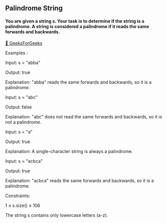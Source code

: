 
## Palindrome String
#### You are given a string s. Your task is to determine if the string is a palindrome. A string is considered a palindrome if it reads the same forwards and backwards.

<a href="https://www.geeksforgeeks.org/problems/palindrome-string0817/1">🔗 GeeksForGeeks</a>

Examples :

Input: s = "abba"

Output: true

Explanation: "abba" reads the same forwards and backwards, so it is a palindrome.

Input: s = "abc" 

Output: false

Explanation: "abc" does not read the same forwards and backwards, so it is not a palindrome.

Input: s = "a"

Output: true

Explanation: A single-character string is always a palindrome.

Input: s = "acbca"

Output: true

Explanation: "acbca" reads the same forwards and backwards, so it is a palindrome.

Constraints:

1 ≤ s.size() ≤ 106

The string s contains only lowercase letters (a-z).
